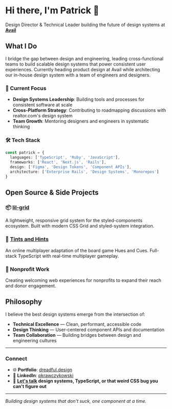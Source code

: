 # Hi there, I'm Patrick 👋

Design Director & Technical Leader building the future of design systems at **[Avail](https://avail.co)**

## What I Do

I bridge the gap between design and engineering, leading cross-functional teams to build scalable design systems that power consistent user experiences. Currently heading product design at Avail while architecting our in-house design system with a team of engineers and designers.

### 🎯 Current Focus
- **Design Systems Leadership**: Building tools and processes for consistent software at scale
- **Cross-Platform Strategy**: Contributing to roadmapping discussions with realtor.com's design system
- **Team Growth**: Mentoring designers and engineers in systematic thinking

### 🛠️ Tech Stack
```typescript
const patrick = {
  languages: ['TypeScript', 'Ruby', 'JavaScript'],
  frameworks: ['React', 'Next.js', 'Rails'],
  design: ['Figma', 'Design Tokens', 'Component APIs'],
  architecture: ['Enterprise Rails', 'Design Systems', 'Monorepos']
}
```

## Open Source & Side Projects

### 📦 [lil-grid](https://github.com/pkrawc/lil-grid)
A lightweight, responsive grid system for the styled-components ecosystem. Built with modern CSS Grid and styled-system integration.

### 🎨 [Tints and Hints](https://tintsandhints.com)
An online multiplayer adaptation of the board game Hues and Cues. Full-stack TypeScript with real-time multiplayer gameplay.

### 🤝 Nonprofit Work
Creating welcoming web experiences for nonprofits to expand their reach and donor engagement.

## Philosophy

I believe the best design systems emerge from the intersection of:
- **Technical Excellence** — Clean, performant, accessible code
- **Design Thinking** — User-centered component APIs and documentation
- **Team Collaboration** — Building bridges between design and engineering cultures

---

### Connect
- 🌐 **Portfolio**: [dreadful.design](https://dreadful.design)
- 💼 **LinkedIn**: [pkrawczykowski](https://www.linkedin.com/in/pkrawczykowski/)
- 📧 **[Let's talk](mailto:patrick@dreadful.design) design systems, TypeScript, or that weird CSS bug you can't figure out**

---

*Building design systems that don't suck, one component at a time.*
